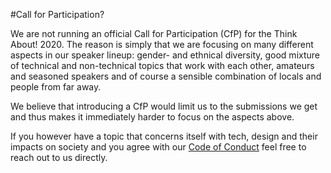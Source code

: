 #Call for Participation?

We are not running an official Call for Participation (CfP) for the Think About! 2020. The reason is simply that we are focusing on many different aspects in our speaker lineup: gender- and ethnical diversity, good mixture of technical and non-technical topics that work with each other, amateurs and seasoned speakers and of course a sensible combination of locals and people from far away.

We believe that introducing a CfP would limit us to the submissions we get and thus makes it immediately harder to focus on the aspects above.

If you however have a topic that concerns itself with tech, design and their impacts on society and you agree with our [Code of Conduct](https://think-about.io/consensus.html#coc) feel free to reach out to us directly.
